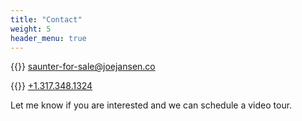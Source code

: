```yaml
---
title: "Contact"
weight: 5
header_menu: true
---
```


{{<icon class="fa fa-envelope">}}&nbsp;[saunter-for-sale@joejansen.co](mailto:saunter-for-sale@joejansen.co)

{{<icon class="fa fa-phone">}}&nbsp;[+1.317.348.1324](tel:+13173481324)

Let me know if you are interested and we can schedule a video tour.
